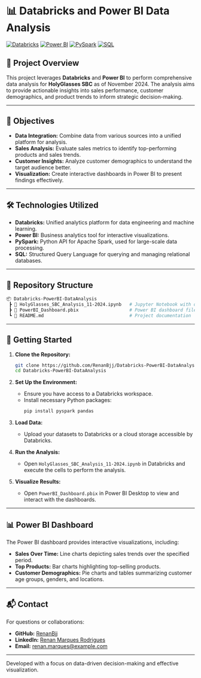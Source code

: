# 📊 Databricks and Power BI Data Analysis

[![Databricks](https://img.shields.io/badge/Databricks-Platform-orange)](https://databricks.com/)
[![Power BI](https://img.shields.io/badge/Power%20BI-Data%20Visualization-yellow)](https://powerbi.microsoft.com/)
[![PySpark](https://img.shields.io/badge/PySpark-Data%20Processing-brightgreen)](https://spark.apache.org/docs/latest/api/python/)
[![SQL](https://img.shields.io/badge/SQL-Queries-blue)](https://en.wikipedia.org/wiki/SQL)

## 📄 Project Overview

This project leverages **Databricks** and **Power BI** to perform comprehensive data analysis for **HolyGlasses SBC** as of November 2024. The analysis aims to provide actionable insights into sales performance, customer demographics, and product trends to inform strategic decision-making.

---

## 🎯 Objectives

- **Data Integration:** Combine data from various sources into a unified platform for analysis.
- **Sales Analysis:** Evaluate sales metrics to identify top-performing products and sales trends.
- **Customer Insights:** Analyze customer demographics to understand the target audience better.
- **Visualization:** Create interactive dashboards in Power BI to present findings effectively.

---

## 🛠 Technologies Utilized

- **Databricks:** Unified analytics platform for data engineering and machine learning.
- **Power BI:** Business analytics tool for interactive visualizations.
- **PySpark:** Python API for Apache Spark, used for large-scale data processing.
- **SQL:** Structured Query Language for querying and managing relational databases.

---

## 📂 Repository Structure

```bash
📦 Databricks-PowerBI-DataAnalysis
 ┣ 📜 HolyGlasses_SBC_Analysis_11-2024.ipynb   # Jupyter Notebook with data analysis
 ┣ 📜 PowerBI_Dashboard.pbix                   # Power BI dashboard file
 ┗ 📜 README.md                                # Project documentation
```

---

## 🚀 Getting Started

1. **Clone the Repository:**
   ```bash
   git clone https://github.com/RenanBjj/Databricks-PowerBI-DataAnalysis.git
   cd Databricks-PowerBI-DataAnalysis
   ```

2. **Set Up the Environment:**
   - Ensure you have access to a Databricks workspace.
   - Install necessary Python packages:
     ```bash
     pip install pyspark pandas
     ```

3. **Load Data:**
   - Upload your datasets to Databricks or a cloud storage accessible by Databricks.

4. **Run the Analysis:**
   - Open `HolyGlasses_SBC_Analysis_11-2024.ipynb` in Databricks and execute the cells to perform the analysis.

5. **Visualize Results:**
   - Open `PowerBI_Dashboard.pbix` in Power BI Desktop to view and interact with the dashboards.

---

## 📊 Power BI Dashboard

The Power BI dashboard provides interactive visualizations, including:

- **Sales Over Time:** Line charts depicting sales trends over the specified period.
- **Top Products:** Bar charts highlighting top-selling products.
- **Customer Demographics:** Pie charts and tables summarizing customer age groups, genders, and locations.

---

## 📬 Contact

For questions or collaborations:

- **GitHub:** [RenanBjj](https://github.com/RenanBjj)
- **LinkedIn:** [Renan Marques Rodrigues](https://www.linkedin.com/in/renan-marques-rodrigues/)
- **Email:** [renan.marques@example.com](mailto:renanbjj88@gmail.com)

---

Developed with a focus on data-driven decision-making and effective visualization.
